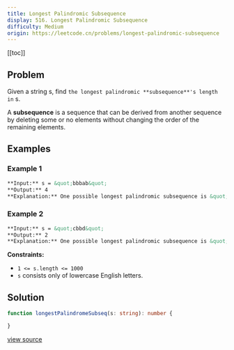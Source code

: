 ```yaml
---
title: Longest Palindromic Subsequence
display: 516. Longest Palindromic Subsequence
difficulty: Medium
origin: https://leetcode.cn/problems/longest-palindromic-subsequence
---
```


[[toc]]

## Problem

Given a string s, find `the longest palindromic **subsequence**'s length in` s.

A **subsequence** is a sequence that can be derived from another sequence by deleting some or no elements without changing the order of the remaining elements.

## Examples

### Example 1

```md
**Input:** s = &quot;bbbab&quot;
**Output:** 4
**Explanation:** One possible longest palindromic subsequence is &quot;bbbb&quot;.
```

### Example 2

```md
**Input:** s = &quot;cbbd&quot;
**Output:** 2
**Explanation:** One possible longest palindromic subsequence is &quot;bb&quot;.
```

**Constraints:**

- <code>1 &lt;= s.length &lt;= 1000</code>
- <code>s</code> consists only of lowercase English letters.

## Solution

```ts
function longestPalindromeSubseq(s: string): number {

}
```

[view source](https://leetcode.cn/problems/longest-palindromic-subsequence)
